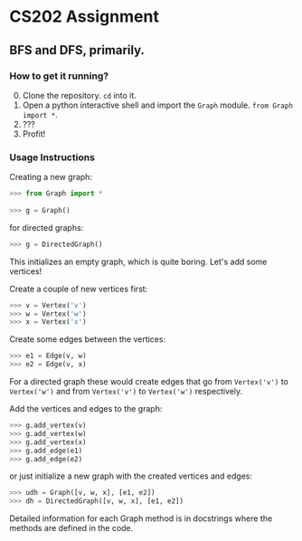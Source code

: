 # CS202 Assignment
 
BFS and DFS, primarily.
----

### How to get it running?
0. Clone the repository. `cd` into it.
1. Open a python interactive shell and import the `Graph` module. `from Graph
   import *`.
2. ???
3. Profit!

### Usage Instructions
Creating a new graph:

```python
>>> from Graph import *
    
>>> g = Graph()
```  

for directed graphs:

```python
>>> g = DirectedGraph()
```  

This initializes an empty graph, which is quite boring. Let's add some
vertices! 

Create a couple of new vertices first:

```python
>>> v = Vertex('v')
>>> w = Vertex('w')
>>> x = Vertex('x')
```

Create some edges between the vertices:

```python
>>> e1 = Edge(v, w)
>>> e2 = Edge(v, x)
```
For a directed graph these would create edges that go from `Vertex('v')` to
`Vertex('w')` and from `Vertex('v')` to `Vertex('w')` respectively.

Add the vertices and edges to the graph:

```python
>>> g.add_vertex(v)
>>> g.add_vertex(w)
>>> g.add_vertex(x)
>>> g.add_edge(e1)
>>> g.add_edge(e2)
```

or just initialize a new graph with the created vertices and edges:

```python
>>> udh = Graph([v, w, x], [e1, e2])
>>> dh = DirectedGraph([v, w, x], [e1, e2])
```

Detailed information for each Graph method is in docstrings where the methods
are defined in the code.
